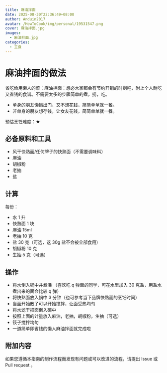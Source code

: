 ```yaml
---
title: 麻油拌面
date: 2025-08-30T22:36:49+08:00
author: Anduin2017
avatar: /HowToCook/img/personal/19531547.png
cover: 麻油拌面.jpg
images:
  - 麻油拌面.jpg
categories:
  - 主食
---
```



# 麻油拌面的做法

省吃俭用懒人的菜：麻油拌面：想必大家都会有节约开销的时刻吧，附上个人耐吃又省钱的食谱。不需要太多的步骤简单的煮，捞，吃。

- 单身的朋友懒惰出门，又不想花钱，简简单单就一餐。
- 非单身的朋友想存钱，让女友花钱，简简单单就一餐。

预估烹饪难度：★

## 必备原料和工具

* 风干快熟面/任何牌子的快熟面（不需要调味料）
* 麻油
* 胡椒粉
* 老抽
* 盐

## 计算

每份：

* 水 1 升
* 快熟面 1 块
* 麻油 15ml
* 老抽 10 克
* 盐 30 克（可选，这 30g 盐不会被全部食用）
* 胡椒粉 10 克
* 生抽 5 克（可选）

## 操作

* 将水倒入锅中并煮沸 （喜欢吃 q 弹面的同学，可在水里加入 30 克盐，用盐水煮出来的面会比较 q 弹）
* 将快熟面放入锅中 3 分钟（也可参考当下品牌快熟面的烹饪时间）
* 当面开始散了可以开始搅拌，让面受热均匀
* 将水滤干把面倒入碗中
* 按照上面的计量放入麻油，老抽，胡椒粉，生抽（可选）
* 筷子搅拌均匀
* 一道简单即省钱的懒人麻油拌面就完成啦

## 附加内容

如果您遵循本指南的制作流程而发现有问题或可以改进的流程，请提出 Issue 或 Pull request 。
